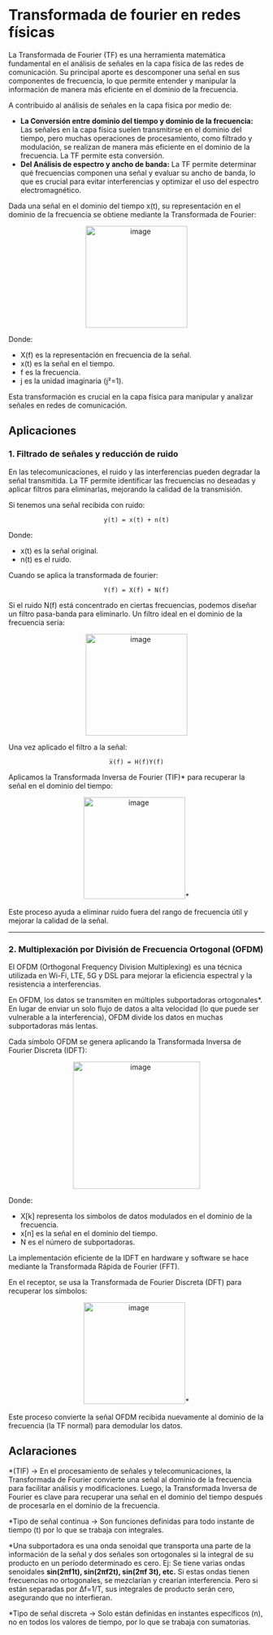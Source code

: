 # Transformada de fourier en redes físicas



La Transformada de Fourier (TF) es una herramienta matemática fundamental en el análisis de señales en la capa física de las redes de comunicación. Su principal aporte es descomponer una señal en sus componentes de frecuencia, lo que permite entender y manipular la información de manera más eficiente en el dominio de la frecuencia.

A contribuido al análisis de señales en la capa física por medio de:
  - **La Conversión entre dominio del tiempo y dominio de la frecuencia:** Las señales en la capa física suelen transmitirse en el dominio del tiempo, pero muchas operaciones de procesamiento, como filtrado y modulación, se realizan de manera más eficiente en el dominio de la frecuencia. La TF permite esta conversión.
  - **Del Análisis de espectro y ancho de banda:** La TF permite determinar qué frecuencias componen una señal y evaluar su ancho de banda, lo que es crucial para evitar interferencias y optimizar el uso del espectro electromagnético.

Dada una señal en el dominio del tiempo x(t), su representación en el dominio de la frecuencia se obtiene mediante la Transformada de Fourier:

<p align="center">
  <img src="https://github.com/user-attachments/assets/0035d36b-7768-403e-9cc2-18c8cac1169d" alt="image" width="200">
</p>

Donde:
  - X(f) es la representación en frecuencia de la señal.
  - x(t) es la señal en el tiempo.
  - f es la frecuencia.
  - j es la unidad imaginaria (j²=1).

Esta transformación es crucial en la capa física para manipular y analizar señales en redes de comunicación.

## Aplicaciones

  ### 1. Filtrado de señales y reducción de ruido

En las telecomunicaciones, el ruido y las interferencias pueden degradar la señal transmitida. La TF permite identificar las frecuencias no deseadas y aplicar filtros para eliminarlas, mejorando la calidad de la transmisión.

Si tenemos una señal recibida con ruido:
<p align="center">
  <code>y(t) = x(t) + n(t)</code>
</p>


Donde: 
  - x(t) es la señal original.
  - n(t) es el ruido.

Cuando se aplica la transformada de fourier: 
<p align="center">
  <code>Y(f) = X(f) + N(f)</code>
</p>

Si el ruido N(f) está concentrado en ciertas frecuencias, podemos diseñar un filtro pasa-banda para eliminarlo. Un filtro ideal en el dominio de la frecuencia sería:
<p align="center">
  <img src="https://github.com/user-attachments/assets/99562bf0-871d-4a0f-8726-1f03966d861c" alt="image" width="200">
</p>

Una vez aplicado el filtro a la señal:
<p align="center">
  <code>x̅(f) = H(f)Y(f)</code>
</p>

Aplicamos la Transformada Inversa de Fourier (TIF)* para recuperar la señal en el dominio del tiempo:
<p align="center">
  <img src="https://github.com/user-attachments/assets/6c51caac-a0b8-4001-b703-81a1d0ea596f" alt="image" width="200">*
</p>

Este proceso ayuda a eliminar ruido fuera del rango de frecuencia útil y mejorar la calidad de la señal.

---

  ### 2. Multiplexación por División de Frecuencia Ortogonal (OFDM)

El OFDM (Orthogonal Frequency Division Multiplexing) es una técnica utilizada en Wi-Fi, LTE, 5G y DSL para mejorar la eficiencia espectral y la resistencia a interferencias.

En OFDM, los datos se transmiten en múltiples subportadoras ortogonales*. En lugar de enviar un solo flujo de datos a alta velocidad (lo que puede ser vulnerable a la interferencia), OFDM divide los datos en muchas subportadoras más lentas.

Cada símbolo OFDM se genera aplicando la Transformada Inversa de Fourier Discreta (IDFT):
<p align="center">
  <img src="https://github.com/user-attachments/assets/d183be32-f6f8-434b-bb2a-6ad1f7f04edf" alt="image" width="250">
</p>

Donde:
  - X[k] representa los símbolos de datos modulados en el dominio de la frecuencia.
  - x[n] es la señal en el dominio del tiempo.
  - N es el número de subportadoras.

La implementación eficiente de la IDFT en hardware y software se hace mediante la Transformada Rápida de Fourier (FFT).

En el receptor, se usa la Transformada de Fourier Discreta (DFT) para recuperar los símbolos:

<p align="center">
  <img src="https://github.com/user-attachments/assets/49ed958d-c3a1-41aa-991a-56651d3e7774" alt="image" width="200">*
</p>

Este proceso convierte la señal OFDM recibida nuevamente al dominio de la frecuencia (la TF normal) para demodular los datos.



## Aclaraciones

*(TIF) -> En el procesamiento de señales y telecomunicaciones, la Transformada de Fourier convierte una señal al dominio de la frecuencia para facilitar análisis y modificaciones. Luego, la Transformada Inversa de Fourier es clave para recuperar una señal en el dominio del tiempo después de procesarla en el dominio de la frecuencia.

*Tipo de señal continua -> Son funciones definidas para todo instante de tiempo (t) por lo que se trabaja con integrales.

*Una subportadora es una onda senoidal que transporta una parte de la información de la señal y dos señales son ortogonales si la integral de su producto en un período determinado es cero. Ej: Se tiene varias ondas senoidales **sin(2πf1t), sin(2πf2t), sin(2πf 3t), etc.** Si estas ondas tienen frecuencias no ortogonales, se mezclarían y crearían interferencia. Pero si están separadas por Δf=1/T, sus integrales de producto serán cero, asegurando que no interfieran.

*Tipo de señal discreta -> Solo están definidas en instantes específicos (n), no en todos los valores de tiempo, por lo que se trabaja con sumatorias.
